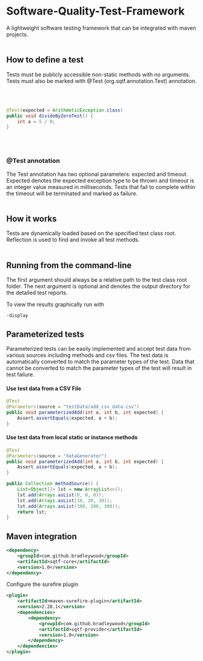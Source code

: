 # Software-Quality-Test-Framework

A lightweight software testing framework that can be
integrated with maven projects.
<br></br>

## How to define a test

Tests must be publicly accessible non-static methods with no arguments.
Tests must also be marked with @Test (org.sqtf.annotation.Test) annotation.

<br></br>

```java
@Test(expected = ArithmeticException.class)
public void divideByZeroTest() {
    int a = 5 / 0;
}
```
<br></br>

### @Test annotation

The Test annotation has two optional parameters: expected and timeout.
Expected denotes the expected exception type to be thrown and timeout
is an integer value measured in milliseconds. Tests that fail to complete
within the timeout will be terminated and marked as failure.
<br></br>

## How it works

Tests are dynamically loaded based on the specified test class root.
Reflection is used to find and invoke all test methods.
<br></br>

## Running from the command-line

The first argument should always be a relative path to the test class root folder.
The next argument is optional and denotes the output directory for the detailed
test reports.

To view the results graphically run with
```
-display
```

## Parameterized tests

Parameterized tests can be easily implemented and accept test data from various
sources including methods and csv files. The test data is automatically converted
to match the parameter types of the test. Data that cannot be converted to match
the parameter types of the test will result in test failure.


#### Use test data from a CSV File

```java
@Test
@Parameters(source = "testData/add_csv_data.csv")
public void parameterizedAdd(int a, int b, int expected) {
    Assert.assertEquals(expected, a + b);
}
```

#### Use test data from local static or instance methods

```java
@Test
@Parameters(source = "dataGenerator")
public void parameterizedAdd(int a, int b, int expected) {
    Assert.assertEquals(expected, a + b);
}

public Collection methodSource() {
    List<Object[]> lst = new ArrayList<>();
    lst.add(Arrays.asList(0, 0, 0));
    lst.add(Arrays.asList(10, 20, 30));
    lst.add(Arrays.asList(100, 200, 300));
    return lst;
}
```


## Maven integration


```xml
<dependency>
    <groupId>com.github.bradleywood</groupId>
    <artifactId>sqtf-core</artifactId>
    <version>1.0</version>
</dependency>
```

Configure the surefire plugin

```xml
<plugin>
    <artifactId>maven-surefire-plugin</artifactId>
    <version>2.20.1</version>
    <dependencies>
        <dependency>
            <groupId>com.github.bradleywood</groupId>
            <artifactId>sqtf-provider</artifactId>
            <version>1.0</version>
        </dependency>
    </dependencies>
</plugin>
```
